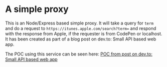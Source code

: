 # A simple proxy

This is an Node/Express based simple proxy. It will take a query for `term` and do a request to `https://itunes.apple.com/search?term=` and respond with the response from Apple, if the requester is from CodePen or localhost.
It has been created as part of a blog post on dev.to: Small API based web app.

The POC using this service can be seen here: [POC from post on dev.to: Small API based web app](https://codepen.io/netsi1964/pen/BayZOyM)
